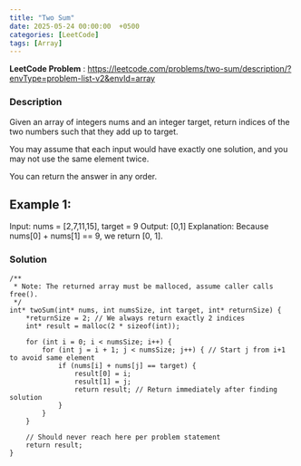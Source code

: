 ```yaml
---
title: "Two Sum"
date: 2025-05-24 00:00:00  +0500
categories: [LeetCode]
tags: [Array]
---
```

**LeetCode Problem** : https://leetcode.com/problems/two-sum/description/?envType=problem-list-v2&envId=array

### Description

Given an array of integers nums and an integer target, return indices of the two numbers such that they add up to target.

You may assume that each input would have exactly one solution, and you may not use the same element twice.

You can return the answer in any order.

Example 1:
---
Input: nums = [2,7,11,15], target = 9
Output: [0,1]
Explanation: Because nums[0] + nums[1] == 9, we return [0, 1].

### Solution

```
/**
 * Note: The returned array must be malloced, assume caller calls free().
 */
int* twoSum(int* nums, int numsSize, int target, int* returnSize) {
    *returnSize = 2; // We always return exactly 2 indices
    int* result = malloc(2 * sizeof(int));

    for (int i = 0; i < numsSize; i++) {
        for (int j = i + 1; j < numsSize; j++) { // Start j from i+1 to avoid same element
            if (nums[i] + nums[j] == target) {
                result[0] = i;
                result[1] = j;
                return result; // Return immediately after finding solution
            }
        }
    }

    // Should never reach here per problem statement
    return result;
}
```
